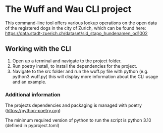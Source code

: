 # The Wuff and Wau CLI project
This command-line tool offers various lookup operations on the open data of the registered dogs in the city of Zurich,
which can be found here: https://data.stadt-zuerich.ch/dataset/sid_stapo_hundenamen_od1002

## Working with the CLI
1. Open up a terminal and navigate to the project folder.
2. Run poetry install, to install the dependencies for the project.
3. Navigate to the src folder and run the wuff.py file with python (e.g. python3 wuff.py) this will display more information
about the CLI usage and an example.

### Additional information
The projects dependencies and packaging is managed with poetry (https://python-poetry.org)

The minimum required version of python to run the script is python 3.10 (defined in pyproject.toml)
